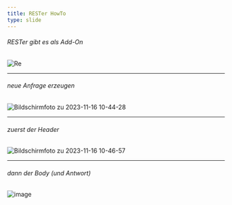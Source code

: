 ```yaml
---
title: RESTer HowTo
type: slide
---
```


###### RESTer gibt es als Add-On

![Re](https://hackmd.io/_uploads/rypvED74p.png)


---

###### neue Anfrage erzeugen

![Bildschirmfoto zu 2023-11-16 10-44-28](https://hackmd.io/_uploads/S17cNDXN6.png)

---

###### zuerst der Header

![Bildschirmfoto zu 2023-11-16 10-46-57](https://hackmd.io/_uploads/HJwBHv7ET.png)

---

###### dann der Body (und Antwort)

![image](https://hackmd.io/_uploads/HJMRSw7Ep.png)

